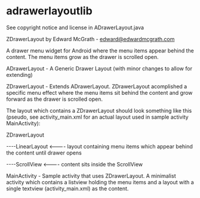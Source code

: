 adrawerlayoutlib
================

See copyright notice and license in ADrawerLayout.java

ZDrawerLayout by Edward McGrath - edward@edwardmcgrath.com

A drawer menu widget for Android where the menu items appear behind the content.  The menu items grow as the drawer is scrolled open.

ADrawerLayout - A Generic Drawer Layout (with minor changes to allow for extending)

ZDrawerLayout - Extends ADrawerLayout.  ZDrawerLayout acomplished a specific menu effect where the menu items sit behind the content and grow forward as the drawer is scrolled open.

The layout which contains a ZDrawerLayout should look something like this (pseudo, see activity_main.xml for an actual layout used in sample activity MainActivity):

ZDrawerLayout

----LinearLayout       <---- layout containing menu items which appear behind the content until drawer opens

----ScrollView         <---- content sits inside the ScrollView
  

MainActivity - Sample activity that uses ZDrawerLayout.  A minimalist activity which contains a listview holding the menu items and a layout with a single textview (activity_main.xml) as the content.
